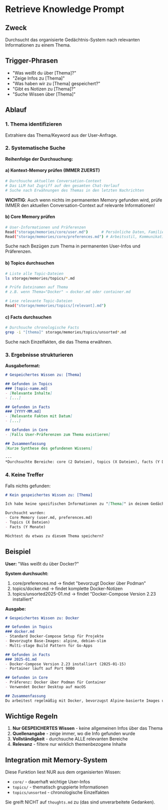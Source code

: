 # Retrieve Knowledge Prompt

## Zweck
Durchsucht das organisierte Gedächtnis-System nach relevanten Informationen zu einem Thema.

## Trigger-Phrasen
- "Was weißt du über [Thema]?"
- "Zeige Infos zu [Thema]"
- "Was haben wir zu [Thema] gespeichert?"
- "Gibt es Notizen zu [Thema]?"
- "Suche Wissen über [Thema]"

## Ablauf

### 1. Thema identifizieren
Extrahiere das Thema/Keyword aus der User-Anfrage.

### 2. Systematische Suche

**Reihenfolge der Durchsuchung:**

#### a) Kontext-Memory prüfen (IMMER ZUERST)
```bash
# Durchsuche aktuellen Conversation-Context
# Das LLM hat Zugriff auf den gesamten Chat-Verlauf
# Suche nach Erwähnungen des Themas in den letzten Nachrichten
```
**WICHTIG**: Auch wenn nichts im permanenten Memory gefunden wird, prüfe IMMER den aktuellen Conversation-Context auf relevante Informationen!

#### b) Core Memory prüfen
```bash
# User-Informationen und Präferenzen
Read("storage/memories/core/user.md")      # Persönliche Daten, Familie, Beruf
Read("storage/memories/core/preferences.md") # Arbeitsstil, Kommunikation
```
Suche nach Bezügen zum Thema in permanenten User-Infos und Präferenzen.

#### b) Topics durchsuchen
```bash
# Liste alle Topic-Dateien
ls storage/memories/topics/*.md

# Prüfe Dateinamen auf Thema
# z.B. wenn Thema="Docker" → docker.md oder container.md

# Lese relevante Topic-Dateien
Read("storage/memories/topics/[relevant].md")
```

#### c) Facts durchsuchen
```bash
# Durchsuche chronologische Facts
grep -i "[thema]" storage/memories/topics/unsorted*.md
```
Suche nach Einzelfakten, die das Thema erwähnen.

### 3. Ergebnisse strukturieren

**Ausgabeformat:**
```markdown
# Gespeichertes Wissen zu: [Thema]

## Gefunden in Topics
### [topic-name.md]
- [Relevante Inhalte]
- [...]

## Gefunden in Facts
### [YYYY-MM.md]
- [Relevante Fakten mit Datum]
- [...]

## Gefunden in Core
- [Falls User-Präferenzen zum Thema existieren]

## Zusammenfassung
[Kurze Synthese des gefundenen Wissens]

---
*Durchsuchte Bereiche: core (2 Dateien), topics (X Dateien), facts (Y Dateien)*
```

### 4. Keine Treffer

Falls nichts gefunden:
```markdown
# Kein gespeichertes Wissen zu: [Thema]

Ich habe keine spezifischen Informationen zu "[Thema]" in deinem Gedächtnis gefunden.

Durchsucht wurden:
- Core Memory (user.md, preferences.md)
- Topics (X Dateien)
- Facts (Y Monate)

Möchtest du etwas zu diesem Thema speichern?
```

## Beispiel

**User:** "Was weißt du über Docker?"

**System durchsucht:**
1. core/preferences.md → findet "bevorzugt Docker über Podman"
2. topics/docker.md → findet komplette Docker-Notizen
3. topics/unsorted2025-01.md → findet "Docker-Compose Version 2.23 installiert"

**Ausgabe:**
```markdown
# Gespeichertes Wissen zu: Docker

## Gefunden in Topics
### docker.md
- Standard Docker-Compose Setup für Projekte
- Bevorzugte Base-Images: alpine, debian-slim
- Multi-stage Build Pattern für Go-Apps

## Gefunden in Facts
### 2025-01.md
- Docker-Compose Version 2.23 installiert (2025-01-15)
- Portainer läuft auf Port 9000

## Gefunden in Core
- Präferenz: Docker über Podman für Container
- Verwendet Docker Desktop auf macOS

## Zusammenfassung
Du arbeitest regelmäßig mit Docker, bevorzugst Alpine-basierte Images und nutzt Docker-Compose für Multi-Container-Setups. Portainer ist als Management-UI installiert.
```

## Wichtige Regeln

1. **Nur GESPEICHERTES Wissen** - keine allgemeinen Infos über das Thema
2. **Quellenangabe** - zeige immer, wo die Info gefunden wurde
3. **Vollständigkeit** - durchsuche ALLE relevanten Bereiche
4. **Relevanz** - filtere nur wirklich themenbezogene Inhalte

## Integration mit Memory-System

Diese Funktion liest NUR aus dem organisierten Wissen:
- `core/` - dauerhaft wichtige User-Infos
- `topics/` - thematisch gruppierte Informationen  
- `topics/unsorted` - chronologische Einzelfakten

Sie greift NICHT auf `thoughts.md` zu (das sind unverarbeitete Gedanken).